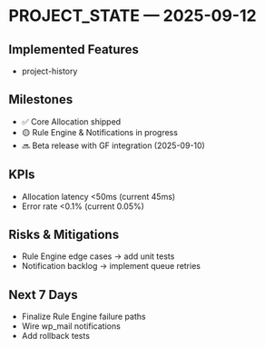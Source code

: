 
<!-- AUTO-GEN:STATE START -->
# PROJECT_STATE — 2025-09-12
## Implemented Features
- project-history

## Milestones
- ✅ Core Allocation shipped
- 🟡 Rule Engine & Notifications in progress
- 🔜 Beta release with GF integration (2025-09-10)

## KPIs
- Allocation latency <50ms (current 45ms)
- Error rate <0.1% (current 0.05%)

## Risks & Mitigations
- Rule Engine edge cases → add unit tests
- Notification backlog → implement queue retries

## Next 7 Days
- Finalize Rule Engine failure paths
- Wire wp_mail notifications
- Add rollback tests
<!-- AUTO-GEN:STATE END -->
